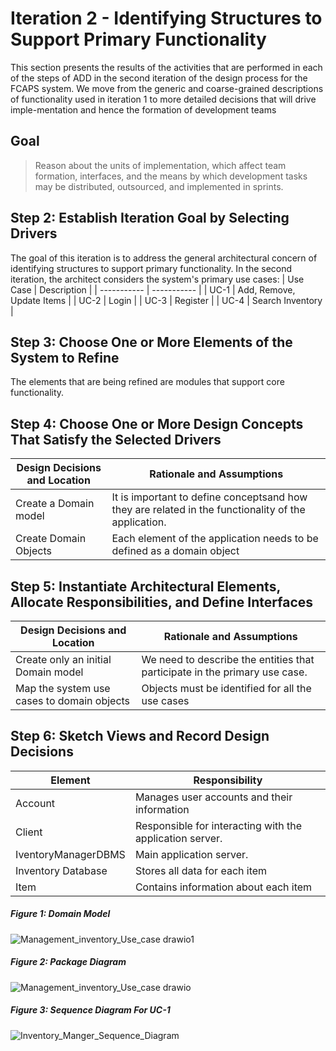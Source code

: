 # Iteration 2 - Identifying Structures to Support Primary Functionality 

This section presents the results of the activities that are performed in each of the steps
of ADD in the second iteration of the design process for the FCAPS system. We move from the generic and
coarse-grained descriptions of functionality used in iteration 1 to more detailed
decisions that will drive imple-mentation and hence the formation of development teams 

## Goal

> Reason about the units of implementation, which affect team formation, interfaces, and the means by
  which development tasks may be distributed, outsourced, and implemented in sprints.
  
## Step 2: Establish Iteration Goal by Selecting Drivers
The goal of this iteration is  to address the general architectural concern of identifying structures
to support primary functionality. In the second iteration, the architect considers the system's primary
use cases:
| Use Case   | Description |
| -----------                     |               ----------- |
| UC-1 | Add, Remove, Update Items |
| UC-2 | Login |
| UC-3 | Register |
| UC-4 | Search Inventory |

## Step 3: Choose One or More Elements of the System to Refine 
The elements that are being refined are modules that support core functionality.
## Step 4: Choose One or More Design Concepts That Satisfy the Selected Drivers
| Design Decisions and Location   | Rationale and Assumptions |
| -----------                     |               ----------- |
|Create a Domain model            | It is important to define conceptsand how they are related in the functionality of the application.|
| Create Domain Objects           | Each element of the application needs to be defined as a domain object |


## Step 5: Instantiate Architectural  Elements, Allocate  Responsibilities, and Define Interfaces 
| Design Decisions and Location   | Rationale and Assumptions |
| -----------                     |               ----------- |
|Create only an initial Domain model       | We need to describe the entities that participate in the primary use case.|
|Map the system use cases to domain objects| Objects must be identified for all the use cases|


## Step 6: Sketch Views and Record Design Decisions
| Element                         |            Responsibility |
| -----------                     |               ----------- |
| Account                   | Manages user accounts and their information | 
| Client               | Responsible for interacting with the application server.|
| IventoryManagerDBMS                  | Main application server. |
| Inventory Database                   | Stores all data for each item |
| Item               | Contains information about each item |

##### Figure 1: Domain Model
![Management_inventory_Use_case drawio1](https://user-images.githubusercontent.com/73712369/144962610-09817c08-8978-4346-97d1-1f8164f84acc.png)

##### Figure 2: Package Diagram
![Management_inventory_Use_case drawio](https://user-images.githubusercontent.com/73712369/144962870-e0457e2a-4e10-4d2d-8b15-c9cc3e97b0a8.png)


##### Figure 3: Sequence Diagram For UC-1
![Inventory_Manger_Sequence_Diagram](https://user-images.githubusercontent.com/73712369/144963889-43155bda-e77f-482c-9f8a-c8927d0e4bb1.png)


